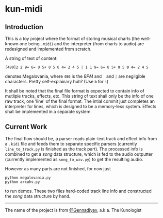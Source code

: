 # kun-midi

## Introduction

This is a toy project where the format of storing musical charts (the well-known one being `.midi`) and the interpreter (from charts to audio) are redesigned and implemented from scratch.

A string of text of content:
```
[480]2 2 9= 6= 0 5+ 0 5 0 4= 2 4 5 | 1 1 9= 6= 0 5+ 0 5 0 4= 2 4 5
```
denotes Megalovania, where `480` is the _BPM_ and ` ` and `|` are negligible characters. Pretty self-explainary huh? (Use `b` for ♭)

It shall be noted that the final file format is expected to contain info of mutliple tracks, effects, etc. This string of text shall only be the info of one raw track, one 'line' of the final format. The intial commit just completes an interpreter for lines, which is designed to be a memory-less system. Effects shall be implemented in a separate system.

## Current Work

The final flow should be, a parser reads plain-text track and effect info from a `.kidi` file and feeds them to separate specific parsers (currently `line_to_track.py` is finished as the track part). The processed info is combined to get a _song_ data structure, which is fed to the audio outputter (currently implemented as `song_to_wav.py`) to get the resulting audio.

However as many parts are not finished, for now just
```
python megalovania.py
python arcahv.py
```
to run demos. These two files hard-coded track line info and constructed the _song_ data structure by hand.

---

The name of the project is from [@Gennadiyev](https://github.com/Gennadiyev), a.k.a. The Kunologist
